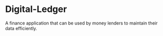 # Digital-Ledger
A finance application that can be used by money lenders to maintain their data efficiently.

